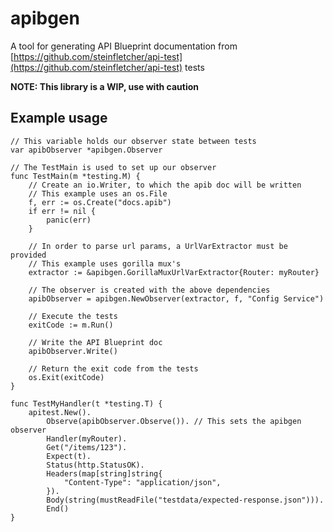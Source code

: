 # apibgen

A tool for generating API Blueprint documentation from
[https://github.com/steinfletcher/api-test](https://github.com/steinfletcher/api-test) tests

**NOTE: This library is a WIP, use with caution**

## Example usage

```golang
// This variable holds our observer state between tests
var apibObserver *apibgen.Observer

// The TestMain is used to set up our observer
func TestMain(m *testing.M) {
	// Create an io.Writer, to which the apib doc will be written
	// This example uses an os.File
	f, err := os.Create("docs.apib")
	if err != nil {
		panic(err)
	}

	// In order to parse url params, a UrlVarExtractor must be provided
	// This example uses gorilla mux's
	extractor := &apibgen.GorillaMuxUrlVarExtractor{Router: myRouter}

	// The observer is created with the above dependencies
	apibObserver = apibgen.NewObserver(extractor, f, "Config Service")

	// Execute the tests
	exitCode := m.Run()

	// Write the API Blueprint doc
	apibObserver.Write()

	// Return the exit code from the tests
	os.Exit(exitCode)
}

func TestMyHandler(t *testing.T) {
	apitest.New().
		Observe(apibObserver.Observe()). // This sets the apibgen observer
		Handler(myRouter).
		Get("/items/123").
		Expect(t).
		Status(http.StatusOK).
		Headers(map[string]string{
			"Content-Type": "application/json",
		}).
		Body(string(mustReadFile("testdata/expected-response.json"))).
		End()
}
```
